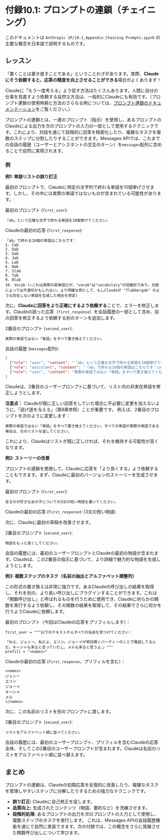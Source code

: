 # 付録10.1: プロンプトの連鎖（チェイニング）

このドキュメントは `Anthropic 1P/10.1_Appendix_Chaining Prompts.ipynb` の主要な概念を日本語で説明するものです。

## レッスン

「書くことは書き直すことである」ということわざがあります。実際、**Claudeにそう依頼すると、応答の精度を向上させることができる**場合がよくあります！

Claudeに「もう一度考える」よう促す方法はたくさんあります。人間に自分の仕事を見直すよう依頼する自然な方法は、一般的にClaudeにも有効です。（プロンプト連鎖の使用時期と方法のさらなる例については、[プロンプト連鎖のドキュメンテーション](https://docs.anthropic.com/claude/docs/chain-prompts)をご覧ください。）

プロンプトの連鎖とは、一連のプロンプト（指示）を使用し、あるプロンプトのClaudeによる出力を次のプロンプトの入力の一部として使用するテクニックです。これにより、対話を通じて段階的に回答を精密化したり、複雑なタスクを複数のステップに分割したりすることができます。Messages APIでは、これまでの会話の履歴（ユーザーとアシスタントの交互のターン）を`messages`配列に含めることで自然に実現されます。

### 例

**例1: 単語リストの誤り訂正**

最初のプロンプトで、Claudeに特定の文字列で終わる単語を10個挙げさせます。しかし、その中には実際の単語ではないものが含まれている可能性があります。

最初のプロンプト (`first_user`):
```
「ab」という正確な文字で終わる単語を10個挙げてください。
```
Claudeの最初の応答 (`first_response`):
```
「ab」で終わる10個の単語はこちらです：
1. Cab
2. Dab
3. Gab
4. Jab
5. Lab
6. Nab
7. Slab
8. Tab
9. Blab
10. Vocab (←これは実際の英単語だが、"vocab"は"vocabulary"の短縮形であり、文脈によっては不適切かもしれない。より明確な例として、もしClaudeが "flabbergab" のような存在しない単語を生成した場合を想定)
```

次に、**Claudeに回答をより正確にするよう依頼する**ことで、エラーを修正します。Claudeの誤った応答（`first_response`）を会話履歴の一部として含め、前の回答を修正するよう依頼する別のターンを追加します。

2番目のプロンプト (`second_user`):
```
実際の単語ではない「単語」をすべて置き換えてください。
```
会話の履歴 (`messages`配列):
```json
[
  {"role": "user", "content": "「ab」という正確な文字で終わる単語を10個挙げてください。"},
  {"role": "assistant", "content": "「ab」で終わる10個の単語はこちらです：\n1. Cab\n2. Dab\n3. Gab\n4. Jab\n5. Lab\n6. Nab\n7. Slab\n8. Tab\n9. Blab\n10. Vocab"},
  {"role": "user", "content": "実際の単語ではない「単語」をすべて置き換えてください。"}
]
```
Claudeは、2番目のユーザープロンプトに基づいて、リスト内の非実在単語を修正しようとします。

**注意点：** Claudeが既に正しい回答をしていた場合に不必要に変更を加えないように、「逃げ道を与える」（第8章参照）ことが重要です。
例えば、2番目のプロンプトを次のように変更します：
```
実際の単語ではない「単語」をすべて置き換えてください。すべての単語が実際の単語である場合は、元のリストを返してください。
```
これにより、Claudeはリストが既に正しければ、それを維持する可能性が高くなります。

**例2: ストーリーの改善**

プロンプトの連鎖を使用して、Claudeに応答を「より良くする」よう依頼することもできます。まず、Claudeに最初のバージョンのストーリーを生成させます。

最初のプロンプト (`first_user`):
```
走るのが好きな女の子についての3文の短い物語を書いてください。
```
Claudeの最初の応答 (`first_response`): (3文の短い物語)

次に、Claudeに最初の草稿を改善させます。

2番目のプロンプト (`second_user`):
```
物語をもっと良くしてください。
```
会話の履歴には、最初のユーザープロンプトとClaudeの最初の物語が含まれます。Claudeは、この2番目の指示に基づいて、より詳細で魅力的な物語を生成しようとします。

**例3: 複数ステップのタスク（名前の抽出とアルファベット順整列）**

この形式の置き換えは非常に強力です。あるClaudeの呼び出しの結果を取得し、それを別の、より長い呼び出しにプラグインすることができます。これは「関数呼び出し」と呼ばれるものを行うために使用でき、Claudeに何らかの関数を実行するよう依頼し、その関数の結果を取得して、その結果でさらに何かを行うようClaudeに依頼します。

最初のプロンプト（今回はClaudeの応答をプリフィルします）：
```
first_user = """以下のテキストからすべての名前を見つけてください：

「ねえ、ジェシー。私だよ、エリン。ジョーイが明日開くパーティーのことで電話してるんだ。キーシャも来ると言っていたし、メルも来ると思うよ。」"""
prefill = "<names>"
```
Claudeの最初の応答 (`first_response`、プリフィルを含む）：
```
<names>
ジェシー
エリン
ジョーイ
キーシャ
メル
</names>
```

次に、この名前のリストを別のプロンプトに渡します。

2番目のプロンプト (`second_user`):
```
リストをアルファベット順に並べてください。
```
会話の履歴には、最初のユーザープロンプト、プリフィルを含むClaudeの応答全体、そしてこの2番目のユーザープロンプトが含まれます。Claudeは名前のリストをアルファベット順に並べ替えます。

## まとめ
プロンプトの連鎖は、Claudeの初期応答を反復的に改善したり、複雑なタスクを管理しやすいステップに分解したりするための強力なテクニックです。
- **誤り訂正:** Claudeに自己修正を促します。
- **品質向上:** 生成されたコンテンツ（物語、要約など）を洗練させます。
- **段階的処理:** あるプロンプトの出力を次のプロンプトの入力として使用し、複数ステップのタスクを実行します。
これは、Messages APIの会話履歴機能を通じて自然に実装できます。次の付録では、この概念をさらに発展させた関数呼び出しについて学びます。
